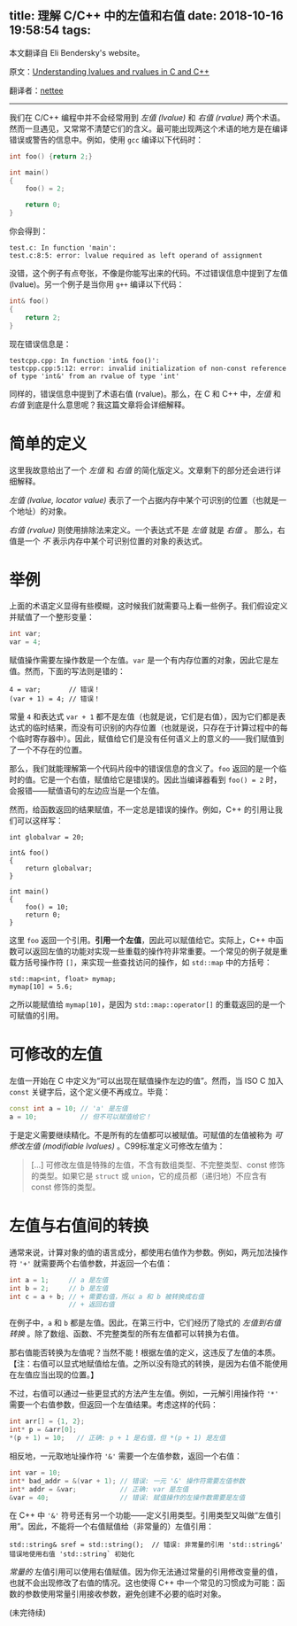 title: 理解 C/C++ 中的左值和右值
date: 2018-10-16 19:58:54
tags:
---

本文翻译自 Eli Bendersky's website。

原文：[Understanding lvalues and rvalues in C and C++](https://eli.thegreenplace.net/2011/12/15/understanding-lvalues-and-rvalues-in-c-and-c)

翻译者：[nettee](http://nettee.github.io)

---

我们在 C/C++ 编程中并不会经常用到 _左值 (lvalue)_ 和 _右值 (rvalue)_ 两个术语。然而一旦遇见，又常常不清楚它们的含义。最可能出现两这个术语的地方是在编译错误或警告的信息中。例如，使用 `gcc` 编译以下代码时：

```C++
int foo() {return 2;}

int main()
{
    foo() = 2;

    return 0;
}
```

你会得到：

```
test.c: In function 'main':
test.c:8:5: error: lvalue required as left operand of assignment
```

没错，这个例子有点夸张，不像是你能写出来的代码。不过错误信息中提到了左值 (lvalue)。另一个例子是当你用 `g++` 编译以下代码：

```C++
int& foo()
{
    return 2;
}
```

现在错误信息是：

```
testcpp.cpp: In function 'int& foo()':
testcpp.cpp:5:12: error: invalid initialization of non-const reference of type 'int&' from an rvalue of type 'int'
```

同样的，错误信息中提到了术语右值 (rvalue)。那么，在 C 和 C++ 中，_左值_ 和 _右值_ 到底是什么意思呢？我这篇文章将会详细解释。

<!-- more -->

# 简单的定义

这里我故意给出了一个 _左值_ 和 _右值_ 的简化版定义。文章剩下的部分还会进行详细解释。

_左值 (lvalue, locator value)_ 表示了一个占据内存中某个可识别的位置（也就是一个地址）的对象。

_右值 (rvalue)_ 则使用排除法来定义。一个表达式不是 _左值_ 就是 _右值_ 。 那么，右值是一个 _不_ 表示内存中某个可识别位置的对象的表达式。

# 举例

上面的术语定义显得有些模糊，这时候我们就需要马上看一些例子。我们假设定义并赋值了一个整形变量：

```C++
int var;
var = 4;
```

赋值操作需要左操作数是一个左值。`var` 是一个有内存位置的对象，因此它是左值。然而，下面的写法则是错的：

```
4 = var;       // 错误！
(var + 1) = 4; // 错误！
```

常量 `4` 和表达式 `var + 1` 都不是左值（也就是说，它们是右值），因为它们都是表达式的临时结果，而没有可识别的内存位置（也就是说，只存在于计算过程中的每个临时寄存器中）。因此，赋值给它们是没有任何语义上的意义的——我们赋值到了一个不存在的位置。

那么，我们就能理解第一个代码片段中的错误信息的含义了。`foo` 返回的是一个临时的值。它是一个右值，赋值给它是错误的。因此当编译器看到 `foo() = 2` 时，会报错——赋值语句的左边应当是一个左值。

然而，给函数返回的结果赋值，不一定总是错误的操作。例如，C++ 的引用让我们可以这样写：

```
int globalvar = 20;

int& foo()
{
    return globalvar;
}

int main()
{
    foo() = 10;
    return 0;
}
```

这里 `foo` 返回一个引用。**引用一个左值**，因此可以赋值给它。实际上，C++ 中函数可以返回左值的功能对实现一些重载的操作符非常重要。一个常见的例子就是重载方括号操作符 `[]`，来实现一些查找访问的操作，如 `std::map` 中的方括号：

```
std::map<int, float> mymap;
mymap[10] = 5.6;
```

之所以能赋值给 `mymap[10]`，是因为 `std::map::operator[]` 的重载返回的是一个可赋值的引用。

# 可修改的左值

左值一开始在 C 中定义为“可以出现在赋值操作左边的值”。然而，当 ISO C 加入 `const` 关键字后，这个定义便不再成立。毕竟：

```C++
const int a = 10; // 'a' 是左值
a = 10;           // 但不可以赋值给它！
```

于是定义需要继续精化。不是所有的左值都可以被赋值。可赋值的左值被称为 _可修改左值 (modifiable lvalues)_ 。C99标准定义可修改左值为：

> [...] 可修改左值是特殊的左值，不含有数组类型、不完整类型、const 修饰的类型。如果它是 `struct` 或 `union`，它的成员都（递归地）不应含有 const 修饰的类型。

# 左值与右值间的转换

通常来说，计算对象的值的语言成分，都使用右值作为参数。例如，两元加法操作符 `'+'` 就需要两个右值参数，并返回一个右值：

```C++
int a = 1;     // a 是左值
int b = 2;     // b 是左值
int c = a + b; // + 需要右值，所以 a 和 b 被转换成右值
               // + 返回右值
```

在例子中，`a` 和 `b` 都是左值。因此，在第三行中，它们经历了隐式的 _左值到右值转换_ 。除了数组、函数、不完整类型的所有左值都可以转换为右值。

那右值能否转换为左值呢？当然不能！根据左值的定义，这违反了左值的本质。【注：右值可以显式地赋值给左值。之所以没有隐式的转换，是因为右值不能使用在左值应当出现的位置。】

不过，右值可以通过一些更显式的方法产生左值。例如，一元解引用操作符 `'*'` 需要一个右值参数，但返回一个左值结果。考虑这样的代码：

```C++
int arr[] = {1, 2};
int* p = &arr[0];
*(p + 1) = 10;   // 正确: p + 1 是右值，但 *(p + 1) 是左值
```

相反地，一元取地址操作符 `'&'` 需要一个左值参数，返回一个右值：

```C++
int var = 10;
int* bad_addr = &(var + 1); // 错误: 一元 '&' 操作符需要左值参数
int* addr = &var;           // 正确: var 是左值
&var = 40;                  // 错误: 赋值操作的左操作数需要是左值
```

在 C++ 中 `'&'` 符号还有另一个功能——定义引用类型。引用类型又叫做“左值引用”。因此，不能将一个右值赋值给（非常量的）左值引用：

```
std::string& sref = std::string();  // 错误: 非常量的引用 'std::string&' 错误地使用右值 'std::string` 初始化
```

_常量的_ 左值引用可以使用右值赋值。因为你无法通过常量的引用修改变量的值，也就不会出现修改了右值的情况。这也使得 C++ 中一个常见的习惯成为可能：函数的参数使用常量引用接收参数，避免创建不必要的临时对象。

(未完待续)
